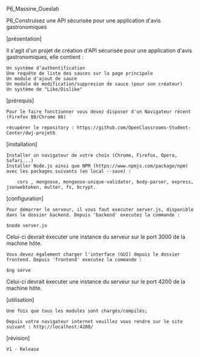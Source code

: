 
P6_Massine_Oueslati

P6_Construisez une API sécurisée pour une application d'avis gastronomiques

[présentation]

Il s'agit d'un projet de création d'API sécurisée pour une application d'avis gastronomiques, elle contient :

    Un système d'authentification
    Une requête de liste des sauces sur la page principale
    Un module d'ajout de sauce
    Un module de modification/suppresion de sauce (pour son créateur)
    Un système de "Like/Dislike"

[prérequis]

    Pour le faire fonctionner vous devez disposer d'un Navigateur récent (Firefox 80/Chrome 86)

    récupérer le repository : https://github.com/OpenClassrooms-Student-Center/dwj-projet6

[installation]

    Installer un navigateur de votre choix (Chrome, Firefox, Opera, Safari...)
    Installer Node.js ainsi que NPM (https://www.npmjs.com/package/npm) avec les packages suivants (en local --save) :

        cors , mongoose, mongoose-unique-validator, body-parser, express, jsonwebtoken, multer, fs, bcrypt.

[configuration]

    Pour démarrer le serveur, il vous faut executer server.js, disponible dans le dossier backend. Depuis 'backend' executez la commande :

    $node server.js

Celui-ci devrait éxecuter une instance du serveur sur le port 3000 de la machine hôte.

    Vous devez également charger l'interface (GUI) depuis le dossier frontend. Depuis 'frontend' executez la commande :

    $ng serve

Celui-ci devrait éxecuter une instance du serveur sur le port 4200 de la machine hôte.

[utilisation]

    Une fois que tous les modules sont chargés/compilés;

    Depuis votre navigateur internet veuillez vous rendre sur le site suivant : http://localhost:4200/

[révision]

    V1 - Release


